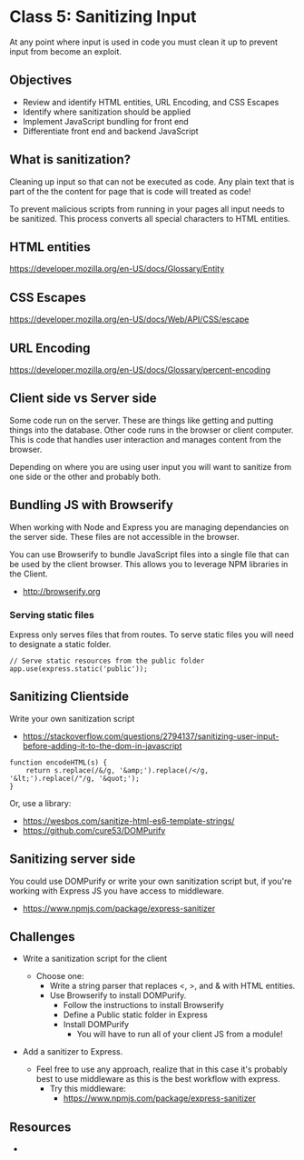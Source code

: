 
# Class 5: Sanitizing Input

At any point where input is used in code you must clean
it up to prevent input from become an exploit. 

## Objectives 

- Review and identify HTML entities, URL Encoding, and CSS Escapes
- Identify where sanitization should be applied
- Implement JavaScript bundling for front end
- Differentiate front end and backend JavaScript

## What is sanitization? 

Cleaning up input so that can not be executed as code. 
Any plain text that is part of the the content for page 
that is code will treated as code! 

To prevent malicious scripts from running in your pages
all input needs to be sanitized. This process converts 
all special characters to HTML entities. 

## HTML entities 

https://developer.mozilla.org/en-US/docs/Glossary/Entity

## CSS Escapes 

https://developer.mozilla.org/en-US/docs/Web/API/CSS/escape

## URL Encoding

https://developer.mozilla.org/en-US/docs/Glossary/percent-encoding

## Client side vs Server side

Some code run on the server. These are things like getting and 
putting things into the database. Other code runs in the browser
or client computer. This is code that handles user interaction 
and manages content from the browser. 

Depending on where you are using user input you will want to 
sanitize from one side or the other and probably both. 

## Bundling JS with Browserify

When working with Node and Express you are managing dependancies 
on the server side. These files are not accessible in the browser. 

You can use Browserify to bundle JavaScript files into a single 
file that can be used by the client browser. This allows you to 
leverage NPM libraries in the Client. 

- http://browserify.org

### Serving static files

Express only serves files that from routes. To serve static files
you will need to designate a static folder. 

```JS
// Serve static resources from the public folder
app.use(express.static('public'));
```

## Sanitizing Clientside 

Write your own sanitization script

- https://stackoverflow.com/questions/2794137/sanitizing-user-input-before-adding-it-to-the-dom-in-javascript

```JS
function encodeHTML(s) {
    return s.replace(/&/g, '&amp;').replace(/</g, '&lt;').replace(/"/g, '&quot;');
}
```

Or, use a library: 

- https://wesbos.com/sanitize-html-es6-template-strings/
- https://github.com/cure53/DOMPurify

## Sanitizing server side

You could use DOMPurify or write your own sanitization script
but, if you're working with Express JS you have access to 
middleware. 

- https://www.npmjs.com/package/express-sanitizer

## Challenges


- Write a sanitization script for the client
  - Choose one: 
    - Write a string parser that replaces <, >, and & with HTML entities. 
    - Use Browserify to install DOMPurify. 
      - Follow the instructions to install Browserify
      - Define a Public static folder in Express
      - Install DOMPurify
        - You will have to run all of your client JS from a module!

- Add a sanitizer to Express. 
  - Feel free to use any approach, realize that in this case 
  it's probably best to use middleware as this is the best workflow 
  with express. 
    - Try this middleware: 
      - https://www.npmjs.com/package/express-sanitizer

## Resources 

- 
